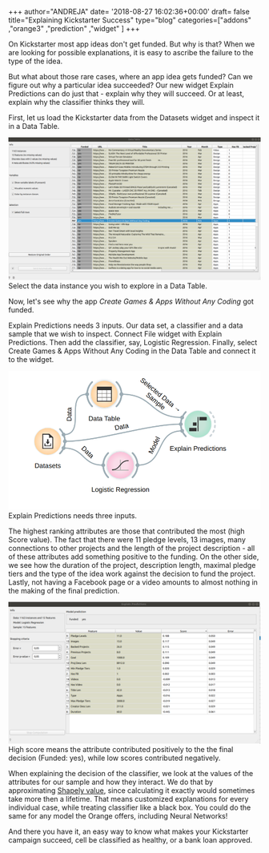 +++
author="ANDREJA"
date= '2018-08-27 16:02:36+00:00'
draft= false
title="Explaining Kickstarter Success"
type="blog"
categories=["addons" ,"orange3" ,"prediction" ,"widget" ]
+++

On Kickstarter most app ideas don't get funded. But why is that? When we are looking for possible explanations, it is easy to ascribe the failure to the type of the idea.

But what about those rare cases, where an app idea gets funded? Can we figure out why a particular idea succeeded? Our new widget Explain Predictions can do just that - explain why they will succeed. Or at least, explain why the classifier thinks they will.

First, let us load the Kickstarter data from the Datasets widget and inspect it in a Data Table.

![](/images/2018/08/expl_table.png)
Select the data instance you wish to explore in a Data Table.

Now, let's see why the app _Create Games & Apps Without Any Coding_ got funded.

Explain Predictions needs 3 inputs. Our data set, a classifier and a data sample that we wish to inspect. Connect File widget with Explain Predictions. Then add the classifier, say, Logistic Regression. Finally, select Create Games & Apps Without Any Coding in the Data Table and connect it to the widget.

![](/images/2018/08/expl_wf.png)
Explain Predictions needs three inputs.

The highest ranking attributes are those that contributed the most (high Score value). The fact that there were 11 pledge levels, 13 images, many connections to other projects and the length of the project description - all of these attributes add something positive to the funding. On the other side, we see how the duration of the project, description length, maximal pledge tiers and the type of the idea work against the decision to fund the project. Lastly, not having a Facebook page or a video amounts to almost nothing in the making of the final prediction.

![](/images/2018/08/expl_res.png)
High score means the attribute contributed positively to the the final decision (Funded: yes), while low scores contributed negatively.

When explaining the decision of the classifier, we look at the values of the attributes for our sample and how they interact. We do that by approximating [Shapely value](https://en.wikipedia.org/wiki/Shapley_value), since calculating it exactly would sometimes take more then a lifetime. That means customized explanations for every individual case, while treating classifier like a black box. You could do the same for any model the Orange offers, including Neural Networks!

And there you have it, an easy way to know what makes your Kickstarter campaign succeed, cell be classified as healthy, or a bank loan approved.
